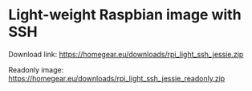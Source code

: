 # Light-weight Raspbian image with SSH

Download link: https://homegear.eu/downloads/rpi_light_ssh_jessie.zip

Readonly image: https://homegear.eu/downloads/rpi_light_ssh_jessie_readonly.zip
